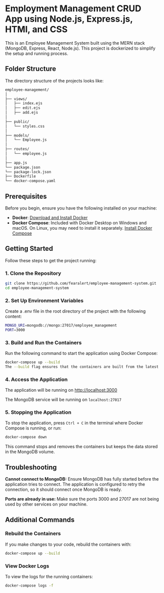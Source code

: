 # Employment Management CRUD App using Node.js, Express.js, HTMl, and CSS

This is an Employee Management System built using the MERN stack (MongoDB, Express, React, Node.js). This project is dockerized to simplify the setup and running process.

## Folder Structure

The directory structure of the projects looks like:

```sh
employee-management/
│
├── views/
│   ├── index.ejs
│   ├── edit.ejs
│   ├── add.ejs
│
├── public/
│   └── styles.css
│
├── models/
│   └── Employee.js
│
├── routes/
│   └── employee.js
│
├── app.js
└── package.json
└── package-lock.json
├── Dockerfile
└── docker-compose.yaml
```

## Prerequisites

Before you begin, ensure you have the following installed on your machine:

- **Docker**: [Download and Install Docker](https://docs.docker.com/get-docker/)
- **Docker Compose**: Included with Docker Desktop on Windows and macOS. On Linux, you may need to install it separately. [Install Docker Compose](https://docs.docker.com/compose/install/)

## Getting Started

Follow these steps to get the project running:

### 1. Clone the Repository

```bash
git clone https://github.com/fearalert/employee-management-system.git
cd employee-management-system
```

### 2. Set Up Environment Variables

Create a .env file in the root directory of the project with the following content:

```bash
MONGO_URI=mongodb://mongo:27017/employee_management
PORT=3000
```

### 3. Build and Run the Containers

Run the following command to start the application using Docker Compose:

```bash
docker-compose up --build
The --build flag ensures that the containers are built from the latest version of your code.
```

### 4. Access the Application

The application will be running on [http://localhost:3000](http://localhost:3000)

The MongoDB service will be running on `localhost:27017`

### 5. Stopping the Application

To stop the application, press `Ctrl + C` in the terminal where Docker Compose is running, or run:

```bash
docker-compose down
```

This command stops and removes the containers but keeps the data stored in the MongoDB volume.

## Troubleshooting

**Cannot connect to MongoDB:** Ensure MongoDB has fully started before the application tries to connect. The application is configured to retry the connection, so it should connect once MongoDB is ready.

**Ports are already in use:** Make sure the ports 3000 and 27017 are not being used by other services on your machine.

## Additional Commands

### Rebuild the Containers

If you make changes to your code, rebuild the containers with:

```bash
docker-compose up --build
```

### View Docker Logs

To view the logs for the running containers:

```bash
docker-compose logs -f
```
